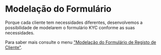 # Modelação do Formulário

Porque cada cliente tem necessidades diferentes, desenvolvemos a possibilidade de modelarem o formulário KYC conforme as suas necessidades.

Para saber mais consulte o menu ["Modelação do Formulário de Registo de Cliente"](../../configuracoes/modelacao-do-formulario-de-registo-de-cliente.md).
